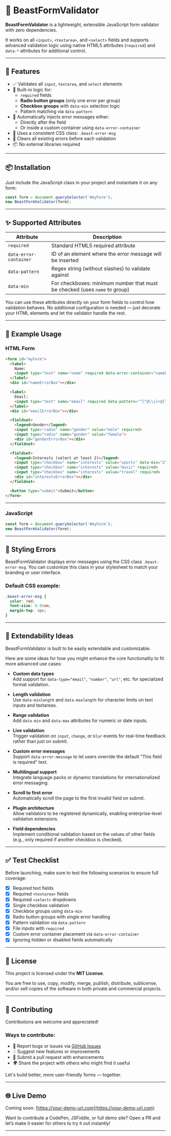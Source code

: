 # 🧠 BeastFormValidator

**BeastFormValidator** is a lightweight, extensible JavaScript form validator with zero dependencies.

It works on all `<input>`, `<textarea>`, and `<select>` fields and supports advanced validation logic using native HTML5 attributes (`required`) and `data-*` attributes for additional control.

---

## 🚀 Features

- ✅ Validates all `input`, `textarea`, and `select` elements
- 📌 Built-in logic for:
  - `required` fields
  - **Radio button groups** (only one error per group)
  - **Checkbox groups** with `data-min` selection logic
  - Pattern matching via `data-pattern`
- 🧠 Automatically injects error messages either:
  - Directly after the field
  - Or inside a custom container using `data-error-container`
- 🎨 Uses a consistent CSS class: `.beast-error-msg`
- 🔁 Clears all existing errors before each validation
- 📦 No external libraries required

---

## 📦 Installation

Just include the JavaScript class in your project and instantiate it on any form:

```js
const form = document.querySelector('#myForm');
new BeastFormValidator(form);
```

---

## ✨ Supported Attributes

| Attribute               | Description                                                                 |
|-------------------------|-----------------------------------------------------------------------------|
| `required`              | Standard HTML5 required attribute                                           |
| `data-error-container`  | ID of an element where the error message will be inserted                  |
| `data-pattern`          | Regex string (without slashes) to validate against                         |
| `data-min`              | For checkboxes: minimum number that must be checked (uses `name` to group) |

You can use these attributes directly on your form fields to control how validation behaves. No additional configuration is needed — just decorate your HTML elements and let the validator handle the rest.

---

## 🧪 Example Usage

### HTML Form

```html
<form id="myForm">
  <label>
    Name:
    <input type="text" name="name" required data-error-container="nameErrorBox">
  </label>
  <div id="nameErrorBox"></div>

  <label>
    Email:
    <input type="text" name="email" required data-pattern="^[^@\\s]+@[^@\\s]+\\.[^@\\s]+$" data-error-container="emailErrorBox">
  </label>
  <div id="emailErrorBox"></div>

  <fieldset>
    <legend>Gender</legend>
    <input type="radio" name="gender" value="male" required>
    <input type="radio" name="gender" value="female">
    <div id="genderErrorBox"></div>
  </fieldset>

  <fieldset>
    <legend>Interests (select at least 2)</legend>
    <input type="checkbox" name="interests" value="sports" data-min="2" required>
    <input type="checkbox" name="interests" value="music" required>
    <input type="checkbox" name="interests" value="travel" required>
    <div id="interestsErrorBox"></div>
  </fieldset>

  <button type="submit">Submit</button>
</form>
```

---

### JavaScript

```js
const form = document.querySelector('#myForm');
new BeastFormValidator(form);
```

---

## 🎨 Styling Errors

BeastFormValidator displays error messages using the CSS class `.beast-error-msg`. You can customize this class in your stylesheet to match your branding or user interface.

### Default CSS example:

```css
.beast-error-msg {
  color: red;
  font-size: 0.85em;
  margin-top: 4px;
}
```

---

## 🔧 Extendability Ideas

BeastFormValidator is built to be easily extendable and customizable.

Here are some ideas for how you might enhance the core functionality to fit more advanced use cases:

- **Custom data types**  
  Add support for `data-type="email"`, `"number"`, `"url"`, etc. for specialized format validation.

- **Length validation**  
  Use `data-minlength` and `data-maxlength` for character limits on text inputs and textareas.

- **Range validation**  
  Add `data-min` and `data-max` attributes for numeric or date inputs.

- **Live validation**  
  Trigger validation on `input`, `change`, or `blur` events for real-time feedback rather than just on submit.

- **Custom error messages**  
  Support `data-error-message` to let users override the default "This field is required" text.

- **Multilingual support**  
  Integrate language packs or dynamic translations for internationalized error messaging.

- **Scroll to first error**  
  Automatically scroll the page to the first invalid field on submit.

- **Plugin architecture**  
  Allow validators to be registered dynamically, enabling enterprise-level validation extensions.

- **Field dependencies**  
  Implement conditional validation based on the values of other fields (e.g., only required if another checkbox is checked).

---

## ✅ Test Checklist

Before launching, make sure to test the following scenarios to ensure full coverage:

- [x] Required text fields
- [x] Required `<textarea>` fields
- [x] Required `<select>` dropdowns
- [x] Single checkbox validation
- [x] Checkbox groups using `data-min`
- [x] Radio button groups with single error handling
- [x] Pattern validation via `data-pattern`
- [x] File inputs with `required`
- [x] Custom error container placement via `data-error-container`
- [x] Ignoring hidden or disabled fields automatically

---

## 📄 License

This project is licensed under the **MIT License**.

You are free to use, copy, modify, merge, publish, distribute, sublicense, and/or sell copies of the software in both private and commercial projects.

---

## 🙌 Contributing

Contributions are welcome and appreciated!

### Ways to contribute:

- 🐞 Report bugs or issues via [GitHub Issues](https://github.com/your-username/beastformvalidator/issues)
- 💡 Suggest new features or improvements
- 🤝 Submit a pull request with enhancements
- 🌍 Share the project with others who might find it useful

Let's build better, more user-friendly forms — together.

---

## 🌐 Live Demo

Coming soon: [https://your-demo-url.com](https://your-demo-url.com)

Want to contribute a CodePen, JSFiddle, or full demo site? Open a PR and let’s make it easier for others to try it out instantly!

---
